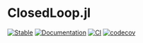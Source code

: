# ClosedLoop.jl

[![Stable](https://img.shields.io/badge/docs-stable-blue.svg)](https://florian-die.github.io/ClosedLoop.jl/)
[![Documentation](https://github.com/florian-die/ClosedLoop.jl/actions/workflows/Documentation.yml/badge.svg)](https://github.com/florian-die/ClosedLoop.jl/actions/workflows/Documentation.yml)
[![CI](https://github.com/florian-die/ClosedLoop.jl/actions/workflows/CI.yml/badge.svg)](https://github.com/florian-die/ClosedLoop.jl/actions/workflows/CI.yml)
[![codecov](https://codecov.io/gh/florian-die/ClosedLoop.jl/branch/master/graph/badge.svg?token=VN7OGYK94J)](https://codecov.io/gh/florian-die/ClosedLoop.jl)
